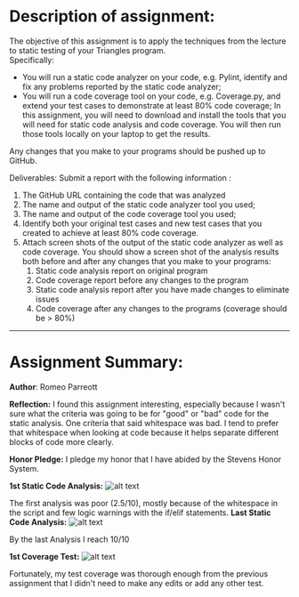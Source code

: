 # **Description of assignment:**

The objective of this assignment is to apply the techniques from the lecture to static testing of your Triangles program.    
Specifically:

* You will run a static code analyzer on your code, e.g. Pylint, identify and fix any problems reported by the static code analyzer;
* You will run a code coverage tool on your code, e.g. Coverage.py, and extend your test cases to demonstrate at least 80% code coverage;
In this assignment, you will need to download and install the tools that you will need for static code analysis and code coverage.  You will then run those tools locally on your laptop to get the results. 

Any changes that you make to your programs should be pushed up to GitHub.

Deliverables:
Submit a report with the following information :

1. The GitHub URL containing the code that was analyzed
2. The name and output of the static code analyzer tool you used;
3. The name and output of the code coverage tool you used;
4. Identify both your original test cases and new test cases that you created to achieve at least 80% code coverage.
5. Attach screen shots of the output of the static code analyzer as well as code coverage.  You should show a screen shot of the analysis results both before and after any changes that you make to your programs:
    1. Static code analysis report on original program
    2. Code coverage report before any changes to the program
    3. Static code analysis report after you have made changes to eliminate issues
    4. Code coverage after any changes to the programs (coverage should be > 80%)

----------------------------------------------------------------------------------
# **Assignment Summary:**

**Author**: Romeo Parreott

**Reflection:** I found this assignment interesting, especially because I wasn't sure what the criteria was going to be for "good" or "bad" code for the static analysis. One criteria that said whitespace was bad. I tend to prefer that whitespace when looking at code because it helps separate different blocks of code more clearly. 

**Honor Pledge:** I pledge my honor that I have abided by the Stevens Honor System.

**1st Static Code Analysis:** 
![alt text](https://github.com/RomeoPrt/SSW567/edit/main/HW05/FirstCoverageTest.png?raw=true)

The first analysis was poor (2.5/10), mostly because of the whitespace in the script and few logic warnings with the if/elif statements.
**Last Static Code Analysis:** 
![alt text](https://github.com/RomeoPrt/SSW567/edit/main/HW05/FirstStaticCodeReview.png?raw=true)

By the last Analysis I reach 10/10

**1st Coverage Test:** 
![alt text](https://github.com/RomeoPrt/SSW567/edit/main/HW05/LastStaticCodeReview.png?raw=true)

Fortunately, my test coverage was thorough enough from the previous assignment that I didn't need to make any edits or add any other test. 


